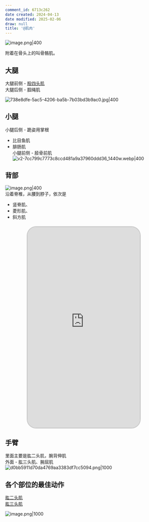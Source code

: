 ```yaml
---
comment_id: 6713c262
date created: 2024-04-13
date modified: 2025-02-06
draw: null
title: '@肌肉'
---
```

![image.png|400](https://imagehosting4picgo.oss-cn-beijing.aliyuncs.com/imagehosting/fix-dir%2Fpicgo%2Fpicgo-clipboard-images%2F2024%2F04%2F20%2F13-23-59-4b471c17b5bec92054f13a59add9847e-20240420132359-4526ef.png?x-oss-process=image/resize,l_400)

附着在骨头上的叫骨骼肌。

<!-- more -->

## 大腿

大腿前侧 - [股四头肌](股四头肌.md)  
大腿后侧 - 腘绳肌

![738e8dfe-5ac5-4206-ba5b-7b03bd3b9ac0.jpg|400](https://imagehosting4picgo.oss-cn-beijing.aliyuncs.com/imagehosting/fix-dir%2Fliuyishou%2Ftmp%2F2024%2F04%2F13%2F18-28-17-b3d9b92c8f26e413eac5bcb58afad389-738e8dfe-5ac5-4206-ba5b-7b03bd3b9ac0-193bd4.jpg)

## 小腿

小腿后侧 - 跪姿用掌根

- 比目鱼肌
- 腓肠肌  
小腿前侧 - 胫骨前肌  
![v2-7cc799c7773c8ccd481a9a37960ddd36_1440w.webp|400](https://imagehosting4picgo.oss-cn-beijing.aliyuncs.com/imagehosting/fix-dir%2Fliuyishou%2Ftmp%2F2024%2F04%2F13%2F18-31-18-4a5aecaa979e8c44473cd6da78c8e649-v2-7cc799c7773c8ccd481a9a37960ddd36_1440w-2f62e6.webp)

## 背部

![image.png|400](https://imagehosting4picgo.oss-cn-beijing.aliyuncs.com/imagehosting/fix-dir%2Fpicgo%2Fpicgo-clipboard-images%2F2024%2F04%2F13%2F18-32-45-649de58f090c93299a606fccff39d2cd-20240413183244-b69ff7.png)  
沿着脊椎，从腰到脖子，依次是

- 竖脊肌、
- 菱形肌、
- 斜方肌
<iframe src="https://imagehosting4picgo.oss-cn-beijing.aliyuncs.com/imagehosting/fix-dir%2F9e20f478899dc29eb19741386f9343c8%2FVideo%2F2024%2F04%2F14%2F02-16-11-c92bc4cc3db6f6d9b6d00d1f674bad7f-500_1713025303-b270a2.mp4" allowfullscreen="true" style="border-radius: 30px; overflow: hidden; border: 3px solid #ccc; width: 360px; height: 640px; display: block; margin: 20px auto; aspect-ratio: 9 / 16;" frameborder="0"></iframe>

## 手臂

里面主要是肱二头肌，腕背伸肌  
外面 - 肱三头肌、腕屈肌  
![d0bb5911d70da4769aa3383df7cc5094.png|1000](https://imagehosting4picgo.oss-cn-beijing.aliyuncs.com/imagehosting/fix-dir%2Fliuyishou%2Ftmp%2F2024%2F04%2F13%2F19-30-38-2f9506d56cdf61d0061d8e06c1868777-d0bb5911d70da4769aa3383df7cc5094-3fb3fa.png)

## 各个部位的最佳动作

[肱二头肌](肱二头肌.md)  
[肱三头肌](肱三头肌.md)

![image.png|1000](https://imagehosting4picgo.oss-cn-beijing.aliyuncs.com/imagehosting/fix-dir%2Fpicgo%2Fpicgo-clipboard-images%2F2024%2F07%2F03%2F16-27-18-3906ca59cde43d10eafd53be75e8ad71-20240703162717-34e3e2.png)
